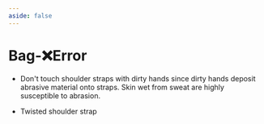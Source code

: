 ```yaml
---
aside: false
---
```

# Bag-❌<error>Error</error>

- Don't touch shoulder straps with dirty hands since dirty hands deposit abrasive material onto straps. Skin wet from sweat are highly susceptible to abrasion.

- Twisted shoulder strap
